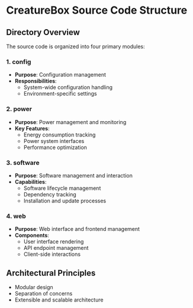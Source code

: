 # CreatureBox Source Code Structure

## Directory Overview
The source code is organized into four primary modules:

### 1. config
- **Purpose**: Configuration management
- **Responsibilities**: 
  * System-wide configuration handling
  * Environment-specific settings

### 2. power
- **Purpose**: Power management and monitoring
- **Key Features**:
  * Energy consumption tracking
  * Power system interfaces
  * Performance optimization

### 3. software
- **Purpose**: Software management and interaction
- **Capabilities**:
  * Software lifecycle management
  * Dependency tracking
  * Installation and update processes

### 4. web
- **Purpose**: Web interface and frontend management
- **Components**:
  * User interface rendering
  * API endpoint management
  * Client-side interactions

## Architectural Principles
- Modular design
- Separation of concerns
- Extensible and scalable architecture
